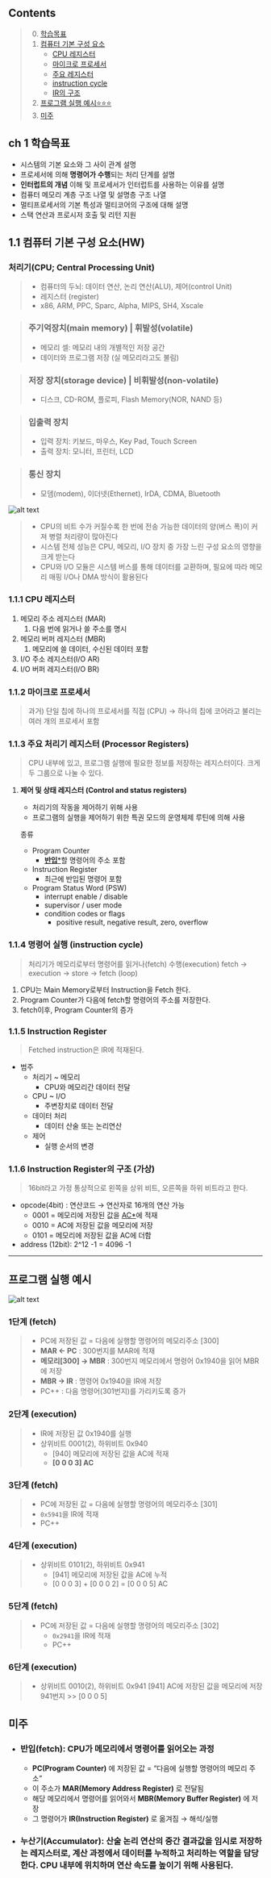 ## Contents
> 0. [학습목표](#ch-1-학습목표)
> 1. [컴퓨터 기본 구성 요소](#11-컴퓨터-기본-구성-요소hw)
>       - [CPU 레지스터](#111-cpu-레지스터)
>    - [마이크로 프로세서](#112-마이크로-프로세서)
>    - [주요 레지스터](#113-주요-처리기-레지스터-processor-registers)
>    - [instruction cycle](#114-명령어-실행-instruction-cycle)
>    - [IR의 구조](#116-instruction-register의-구조-가상)
> 2. [프로그램 실행 예시⭐️⭐️⭐️](#프로그램-실행-예시)
> 3. [미주](#미주)


## ch 1 학습목표
- 시스템의 기본 요소와 그 사이 관계 설명
- 프로세서에 의해 **명령어가 수행**되는 처리 단계를 설명
- **인터럽트의 개념** 이해 및 프로세서가 인터럽트를 사용하는 이유를 설명
- 컴퓨터 메모리 계층 구조 나열 및 설명층 구조 나열 
- 멀티프로세서의 기본 특성과 멀티코어의 구조에 대해 설명
- 스택 연산과 프로시저 호출 및 리턴 지원

## 1.1 컴퓨터 기본 구성 요소(HW)
### **처리기(CPU; Central Processing Unit)**

> - 컴퓨터의 두뇌: 데이터 연산, 논리 연산(ALU), 제어(control Unit)
> - 레지스터 (register)
> - x86, ARM, PPC, Sparc, Alpha, MIPS, SH4, Xscale

> ### **주기억장치(main memory) | 휘발성(volatile)**
> - 메모리 셀: 메모리 내의 개별적인 저장 공간
> - 데이터와 프로그램 저장 (실 메모리라고도 불림)

> ### **저장 장치(storage device) | 비휘발성(non-volatile)**
> - 디스크, CD-ROM, 플로피, Flash Memory(NOR, NAND 등)

> ### **입출력 장치**
> - 입력 장치: 키보드, 마우스, Key Pad, Touch Screen
> - 출력 장치: 모니터, 프린터, LCD

> ### **통신 장치**
> - 모뎀(modem), 이더넷(Ethernet), IrDA, CDMA, Bluetooth

![alt text](/CS/os/1.png)
> - CPU의 비트 수가 커질수록 한 번에 전송 가능한 데이터의 양(버스 폭)이 커져 병렬 처리량이 많아진다
> - 시스템 전체 성능은 CPU, 메모리, I/O 장치 중 가장 느린 구성 요소의 영향을 크게 받는다
> - CPU와 I/O 모듈은 시스템 버스를 통해 데이터를 교환하며, 필요에 따라 메모리 매핑 I/O나 DMA 방식이 활용된다

### **1.1.1 CPU 레지스터**

1. 메모리 주소 레지스터 (MAR)
    1. 다음 번에 읽거나 쓸 주소를 명시
2. 메모리 버퍼 레지스터 (MBR)
    1. 메모리에 쓸 데이터, 수신된 데이터 포함
3. I/O 주소 레지스터(I/O AR)
4. I/O 버퍼 레지스터(I/O BR)

### **1.1.2 마이크로 프로세서**

> 과거) 단일 칩에 하나의 프로세서를 직접 (CPU)
→ 하나의 칩에 코어라고 불리는 여러 개의 프로세서 포함
> 

### 1.1.3 주요 처리기 레지스터 (Processor Registers)

> CPU 내부에 있고, 프로그램 실행에 필요한 정보를 저장하는 레지스터이다.
크게 두 그룹으로 나눌 수 있다.
> 
1. **제어 및 상태 레지스터 (Control and status registers)**
    - 처리기의 작동을 제어하기 위해 사용
    - 프로그램의 실행을 제어하기 위한 특권 모드의 운영체제 루틴에 의해 사용
    
    종류 
    
    - Program Counter
        - [**반입***](#반입fetch-cpu가-메모리에서-명령어를-읽어오는-과정)할 명령어의 주소 포함
    - Instruction Register
        - 최근에 반입된 명령어 포함
    - Program Status Word (PSW)
        - interrupt enable / disable
        - supervisor / user mode
        - condition codes or flags
            - positive result, negative result, zero, overflow

### 1.1.4 명령어 실행 (instruction cycle)

> 처리기가 메모리로부터 명령어를 읽거나(fetch) 수행(execution)
fetch → execution → store → fetch (loop)
> 
1. CPU는 Main Memory로부터 Instruction을 Fetch 한다. 
2. Program Counter가 다음에 fetch할 명령어의 주소를 저장한다. 
3. fetch이후, Program Counter의 증가

### 1.1.5 Instruction Register

> Fetched instruction은 IR에 적재된다.
> 
- 범주
    - 처리기 ~ 메모리
        - CPU와 메모리간 데이터 전달
    - CPU ~ I/O
        - 주변장치로 데이터 전달
    - 데이터 처리
        - 데이터 산술 또는 논리연산
    - 제어
        - 실행 순서의 변경

### 1.1.6 Instruction Register의 구조 (가상)

> 16bit라고 가정
통상적으로 왼쪽을 상위 비트, 오른쪽을 하위 비트라고 한다.
> 
- opcode(4bit) : 연산코드 → 연산자로 16개의 연산 가능
    - 0001 = 메모리에 저장된 값을 [AC*](#누산기accumulator-산술-논리-연산의-중간-결과값을-임시로-저장하는-레지스터로-계산-과정에서-데이터를-누적하고-처리하는-역할을-담당한다-cpu-내부에-위치하며-연산-속도를-높이기-위해-사용된다)에 적재
    - 0010 = AC에 저장된 값을 메모리에 저장
    - 0101 = 메모리에 저장된 값을 AC에 더함
- address (12bit): 2^12 -1 = 4096 -1

---
## 프로그램 실행 예시
![alt text](/CS/os/2.png)
### 1단계 (fetch)
> - PC에 저장된 값 = 다음에 실행할 명령어의 메모리주소 [300]
> - **MAR ← PC** : 300번지를 MAR에 적재
> - **메모리[300] → MBR** : 300번지 메모리에서 명령어 0x1940을 읽어 MBR에 저장
> - **MBR → IR** : 명령어 0x1940을 IR에 저장
> - PC++ : 다음 명령어(301번지)를 가리키도록 증가

### 2단계 (execution)
> - IR에 저장된 값 0x1940를 실행
> - 상위비트 0001(2), 하위비트 0x940
>    - [940] 메모리에 저장된 값을 AC에 적재
>    - **[0 0 0 3] AC**
### 3단계 (fetch)
> - PC에 저장된 값 = 다음에 실행할 명령어의 메모리주소 [301]
> - `0x5941`을 IR에 적재 
> - PC++

### 4단계 (execution)
> - 상위비트 0101(2), 하위비트 0x941
>   - [941] 메모리에 저장된 값을 AC에 누적
>   - [0 0 0 3] + [0 0 0 2] = [0 0 0 5] AC

### 5단계 (fetch)
> - PC에 저장된 값 = 다음에 실행할 명령어의 메모리주소 [302]
>   - `0x2941`을 IR에 적재 
>   - PC++

### 6단계 (execution)
> - 상위비트 0010(2), 하위비트 0x941
>   [941] AC에 저장된 값을 메모리에 저장
>   941번지 >> [0 0 0 5] 

## 미주 
- ### **반입(fetch)**: CPU가 **메모리에서 명령어를 읽어오는 과정**
    - **PC(Program Counter)** 에 저장된 값 = “다음에 실행할 명령어의 메모리 주소”
    - 이 주소가 **MAR(Memory Address Register)** 로 전달됨
    - 해당 메모리에서 명령어를 읽어와서 **MBR(Memory Buffer Register)** 에 저장
    - 그 명령어가 **IR(Instruction Register)** 로 옮겨짐 → 해석/실행
- ### **누산기(Accumulator):** 산술 논리 연산의 중간 결과값을 임시로 저장하는 레지스터로, 계산 과정에서 데이터를 누적하고 처리하는 역할을 담당한다. CPU 내부에 위치하며 연산 속도를 높이기 위해 사용된다.